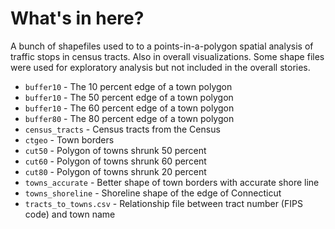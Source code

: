 # What's in here?

A bunch of shapefiles used to to a points-in-a-polygon spatial analysis of traffic stops in census tracts. Also in overall visualizations. Some shape files were used for exploratory analysis but not included in the overall stories.

* `buffer10` - The 10 percent edge of a town polygon
* `buffer10` - The 50 percent edge of a town polygon
* `buffer10` - The 60 percent edge of a town polygon
* `buffer80` - The 80 percent edge of a town polygon
* `census_tracts` - Census tracts from the Census
* `ctgeo` - Town borders
* `cut50` - Polygon of towns shrunk 50 percent
* `cut60` - Polygon of towns shrunk 60 percent
* `cut80` - Polygon of towns shrunk 20 percent
* `towns_accurate` - Better shape of town borders with accurate shore line
* `towns_shoreline` - Shoreline shape of the edge of Connecticut
* `tracts_to_towns.csv` - Relationship file between tract number (FIPS code) and town name
